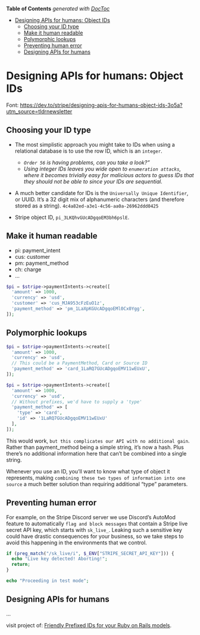 <!-- START doctoc generated TOC please keep comment here to allow auto update -->
<!-- DON'T EDIT THIS SECTION, INSTEAD RE-RUN doctoc TO UPDATE -->
**Table of Contents**  *generated with [DocToc](https://github.com/thlorenz/doctoc)*

- [Designing APIs for humans: Object IDs](#designing-apis-for-humans-object-ids)
  - [Choosing your ID type](#choosing-your-id-type)
  - [Make it human readable](#make-it-human-readable)
  - [Polymorphic lookups](#polymorphic-lookups)
  - [Preventing human error](#preventing-human-error)
  - [Designing APIs for humans](#designing-apis-for-humans)

<!-- END doctoc generated TOC please keep comment here to allow auto update -->

# Designing APIs for humans: Object IDs

Font: https://dev.to/stripe/designing-apis-for-humans-object-ids-3o5a?utm_source=tldrnewsletter

## Choosing your ID type

- The most simplistic approach you might take to IDs when using a relational database is to use the row ID, which is an `integer`.

    - *`Order 56` is having problems, can you take a look?”*
    - *Using integer IDs leaves you wide open to `enumeration attacks`, where it becomes trivially easy for malicious actors to guess IDs that they should not be able to since your IDs are sequential.*

- A much better candidate for IDs is the `Universally Unique Identifier`, or UUID. It’s a 32 digit mix of alphanumeric characters (and therefore stored as a string). `4c4a82ed-a3e1-4c56-aa0a-26962ddd0425`

- Stripe object ID, `pi_3LKQhvGUcADgqoEM3bh6pslE`.

## Make it human readable

- pi: payment_intent
- cus: customer
- pm: payment_method
- ch: charge
- ... 

```php
$pi = $stripe->paymentIntents->create([
  'amount' => 1000,
  'currency' => 'usd',
  'customer' => 'cus_MJA953cFzEuO1z',
  'payment_method' => 'pm_1LaXpKGUcADgqoEMl0Cx0Ygg',
]);
```

## Polymorphic lookups

```php
$pi = $stripe->paymentIntents->create([
  'amount' => 1000,
  'currency' => 'usd',
  // This could be a PaymentMethod, Card or Source ID
  'payment_method' => 'card_1LaRQ7GUcADgqoEMV11wEUxU',
]);
```

```php
$pi = $stripe->paymentIntents->create([
  'amount' => 1000,
  'currency' => 'usd',
  // Without prefixes, we'd have to supply a 'type'
  'payment_method' => [
    'type' => 'card',
    'id' => '1LaRQ7GUcADgqoEMV11wEUxU'
  ],
]);
```
This would work, `but this complicates our API with no additional gain`. Rather than payment_method being a simple string, it’s now a hash. Plus there’s no additional information here that can’t be combined into a single string. 

Whenever you use an ID, you’ll want to know what type of object it represents, making `combining these two types of information into one source` a much better solution than requiring additional “type” parameters.

## Preventing human error

For example, on the Stripe Discord server we use Discord’s AutoMod feature to automatically `flag and block messages` that contain a Stripe live secret API key, which starts with `sk_live_`. Leaking such a sensitive key could have drastic consequences for your business, so we take steps to avoid this happening in the environments that we control.

```php
if (preg_match("/sk_live/i", $_ENV["STRIPE_SECRET_API_KEY"])) {
  echo "Live key detected! Aborting!";
  return;
}

echo "Proceeding in test mode";
```

## Designing APIs for humans
...

visit project of: [Friendly Prefixed IDs for your Ruby on Rails models](https://github.com/excid3/prefixed_ids).